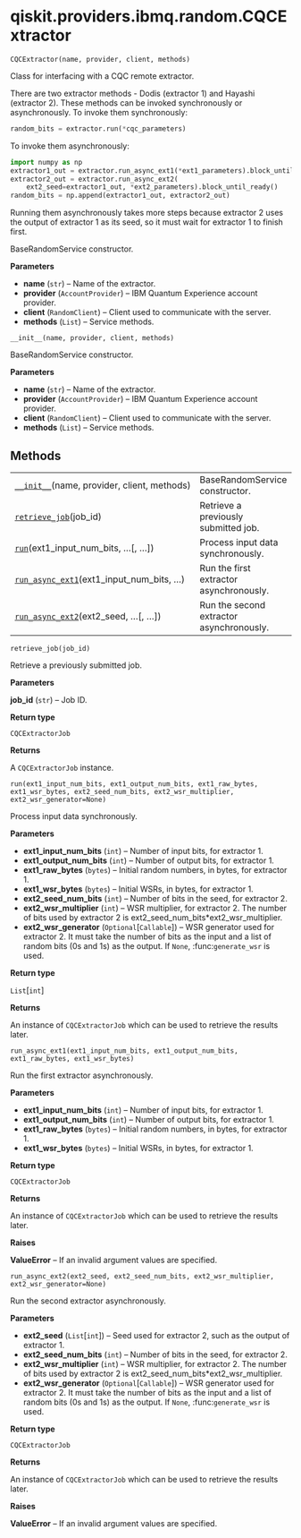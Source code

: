 <span id="qiskit-providers-ibmq-random-cqcextractor" />

# qiskit.providers.ibmq.random.CQCExtractor

<span id="undefined" />

`CQCExtractor(name, provider, client, methods)`

Class for interfacing with a CQC remote extractor.

There are two extractor methods - Dodis (extractor 1) and Hayashi (extractor 2). These methods can be invoked synchronously or asynchronously. To invoke them synchronously:

```python
random_bits = extractor.run(*cqc_parameters)
```

To invoke them asynchronously:

```python
import numpy as np
extractor1_out = extractor.run_async_ext1(*ext1_parameters).block_until_ready()
extractor2_out = extractor.run_async_ext2(
    ext2_seed=extractor1_out, *ext2_parameters).block_until_ready()
random_bits = np.append(extractor1_out, extractor2_out)
```

Running them asynchronously takes more steps because extractor 2 uses the output of extractor 1 as its seed, so it must wait for extractor 1 to finish first.

BaseRandomService constructor.

**Parameters**

*   **name** (`str`) – Name of the extractor.
*   **provider** (`AccountProvider`) – IBM Quantum Experience account provider.
*   **client** (`RandomClient`) – Client used to communicate with the server.
*   **methods** (`List`) – Service methods.

<span id="undefined" />

`__init__(name, provider, client, methods)`

BaseRandomService constructor.

**Parameters**

*   **name** (`str`) – Name of the extractor.
*   **provider** (`AccountProvider`) – IBM Quantum Experience account provider.
*   **client** (`RandomClient`) – Client used to communicate with the server.
*   **methods** (`List`) – Service methods.

## Methods

|                                                                                                                                                                     |                                          |
| ------------------------------------------------------------------------------------------------------------------------------------------------------------------- | ---------------------------------------- |
| [`__init__`](#qiskit.providers.ibmq.random.CQCExtractor.__init__ "qiskit.providers.ibmq.random.CQCExtractor.__init__")(name, provider, client, methods)             | BaseRandomService constructor.           |
| [`retrieve_job`](#qiskit.providers.ibmq.random.CQCExtractor.retrieve_job "qiskit.providers.ibmq.random.CQCExtractor.retrieve_job")(job\_id)                         | Retrieve a previously submitted job.     |
| [`run`](#qiskit.providers.ibmq.random.CQCExtractor.run "qiskit.providers.ibmq.random.CQCExtractor.run")(ext1\_input\_num\_bits, …\[, …])                            | Process input data synchronously.        |
| [`run_async_ext1`](#qiskit.providers.ibmq.random.CQCExtractor.run_async_ext1 "qiskit.providers.ibmq.random.CQCExtractor.run_async_ext1")(ext1\_input\_num\_bits, …) | Run the first extractor asynchronously.  |
| [`run_async_ext2`](#qiskit.providers.ibmq.random.CQCExtractor.run_async_ext2 "qiskit.providers.ibmq.random.CQCExtractor.run_async_ext2")(ext2\_seed, …\[, …])       | Run the second extractor asynchronously. |

<span id="undefined" />

`retrieve_job(job_id)`

Retrieve a previously submitted job.

**Parameters**

**job\_id** (`str`) – Job ID.

**Return type**

`CQCExtractorJob`

**Returns**

A `CQCExtractorJob` instance.

<span id="undefined" />

`run(ext1_input_num_bits, ext1_output_num_bits, ext1_raw_bytes, ext1_wsr_bytes, ext2_seed_num_bits, ext2_wsr_multiplier, ext2_wsr_generator=None)`

Process input data synchronously.

**Parameters**

*   **ext1\_input\_num\_bits** (`int`) – Number of input bits, for extractor 1.
*   **ext1\_output\_num\_bits** (`int`) – Number of output bits, for extractor 1.
*   **ext1\_raw\_bytes** (`bytes`) – Initial random numbers, in bytes, for extractor 1.
*   **ext1\_wsr\_bytes** (`bytes`) – Initial WSRs, in bytes, for extractor 1.
*   **ext2\_seed\_num\_bits** (`int`) – Number of bits in the seed, for extractor 2.
*   **ext2\_wsr\_multiplier** (`int`) – WSR multiplier, for extractor 2. The number of bits used by extractor 2 is ext2\_seed\_num\_bits\*ext2\_wsr\_multiplier.
*   **ext2\_wsr\_generator** (`Optional`\[`Callable`]) – WSR generator used for extractor 2. It must take the number of bits as the input and a list of random bits (0s and 1s) as the output. If `None`, :func:`generate_wsr` is used.

**Return type**

`List`\[`int`]

**Returns**

An instance of `CQCExtractorJob` which can be used to retrieve the results later.

<span id="undefined" />

`run_async_ext1(ext1_input_num_bits, ext1_output_num_bits, ext1_raw_bytes, ext1_wsr_bytes)`

Run the first extractor asynchronously.

**Parameters**

*   **ext1\_input\_num\_bits** (`int`) – Number of input bits, for extractor 1.
*   **ext1\_output\_num\_bits** (`int`) – Number of output bits, for extractor 1.
*   **ext1\_raw\_bytes** (`bytes`) – Initial random numbers, in bytes, for extractor 1.
*   **ext1\_wsr\_bytes** (`bytes`) – Initial WSRs, in bytes, for extractor 1.

**Return type**

`CQCExtractorJob`

**Returns**

An instance of `CQCExtractorJob` which can be used to retrieve the results later.

**Raises**

**ValueError** – If an invalid argument values are specified.

<span id="undefined" />

`run_async_ext2(ext2_seed, ext2_seed_num_bits, ext2_wsr_multiplier, ext2_wsr_generator=None)`

Run the second extractor asynchronously.

**Parameters**

*   **ext2\_seed** (`List`\[`int`]) – Seed used for extractor 2, such as the output of extractor 1.
*   **ext2\_seed\_num\_bits** (`int`) – Number of bits in the seed, for extractor 2.
*   **ext2\_wsr\_multiplier** (`int`) – WSR multiplier, for extractor 2. The number of bits used by extractor 2 is ext2\_seed\_num\_bits\*ext2\_wsr\_multiplier.
*   **ext2\_wsr\_generator** (`Optional`\[`Callable`]) – WSR generator used for extractor 2. It must take the number of bits as the input and a list of random bits (0s and 1s) as the output. If `None`, :func:`generate_wsr` is used.

**Return type**

`CQCExtractorJob`

**Returns**

An instance of `CQCExtractorJob` which can be used to retrieve the results later.

**Raises**

**ValueError** – If an invalid argument values are specified.
